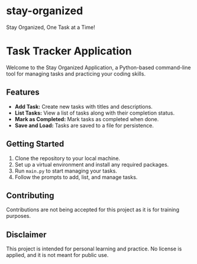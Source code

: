 # stay-organized
Stay Organized, One Task at a Time! 

# Task Tracker Application

Welcome to the Stay Organized Application, a Python-based command-line tool for managing tasks and practicing your coding skills.

## Features

- **Add Task:** Create new tasks with titles and descriptions.
- **List Tasks:** View a list of tasks along with their completion status.
- **Mark as Completed:** Mark tasks as completed when done.
- **Save and Load:** Tasks are saved to a file for persistence.

## Getting Started

1. Clone the repository to your local machine.
2. Set up a virtual environment and install any required packages.
3. Run `main.py` to start managing your tasks.
4. Follow the prompts to add, list, and manage tasks.

## Contributing

Contributions are not being accepted for this project as it is for training purposes.

## Disclaimer

This project is intended for personal learning and practice. No license is applied, and it is not meant for public use.


